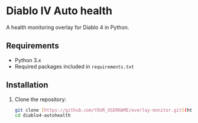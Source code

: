 # Diablo IV Auto health

A health monitoring overlay for Diablo 4 in Python.

## Requirements

- Python 3.x
- Required packages included in `requirements.txt`

## Installation

1. Clone the repository:
   ```bash
   git clone [https://github.com/YOUR_USERNAME/overlay-monitor.git](https://github.com/skryyt/diablo4-autohealth)
   cd diablo4-autohealth
